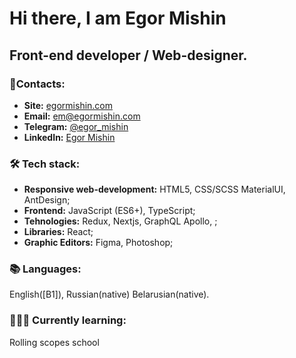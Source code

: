 

# Hi there, I am Egor Mishin

## Front-end developer / Web-designer.


### 📧Contacts:

- **Site:** [egormishin.com](https://egormishin.com/)
- **Email:** em@egormishin.com
- **Telegram:** [@egor_mishin](https://t.me/egor_mishin)
- **LinkedIn:** [Egor Mishin](https://www.linkedin.com/in/egormishin/)

### 🛠 Tech stack:
- **Responsive web-development:** HTML5, CSS/SCSS MaterialUI, AntDesign;
- **Frontend:** JavaScript (ES6+), TypeScript;
- **Tehnologies:** Redux, Nextjs, GraphQL Apollo, ;
-  **Libraries:** React;
- **Graphic Editors:** Figma, Photoshop;


### 📚 Languages:
English([B1]), Russian(native) Belarusian(native).


### 👨🏻‍🎓 Currently learning:
Rolling scopes school
